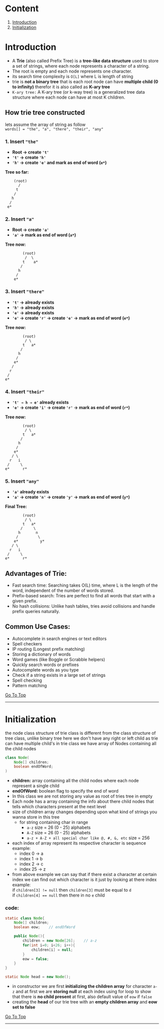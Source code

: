 # Content
1. [Introduction](#introduction)
2. [Initialization](#initialization)


# Introduction
- A **Trie** (also called Prefix Tree) is a **tree-like data structure** used to store a set of strings, where each node represents a character of a string.
- The root is empty and each node represents one character.
- its search time complexity is `O[L]` where L is length of string
- trie is **not a binary tree** that is each root node can have **multiple child (0 to infinity)** therefor it is also called as **K-ary tree**
- `K-ary tree:` A K-ary tree (or k-way tree) is a generalized tree data structure where each node can have at most K children.

## How trie tree constructed
lets assume the array of string as follow\
`words[] = "the", "a", "there", "their", "any"` 

### 1. Insert `"the"`
- **Root → create `'t'`**
- **`'t'` → create `'h'`**
- **`'h'` → create `'e'` and mark as end of word (`e*`)**

**Tree so far:**
```
    (root)
      /  
     t
    /
   h
  /
 e*
```

### 2. Insert `"a"`
- **Root → create `'a'`**
- **`'a'` → mark as end of word (`a*`)**

**Tree now:**
```
        (root)
         /  \ 
        t    a*
       /
      h
     /
    e*
```

### 3. Insert `"there"`
- **`'t'` → already exists**
- **`'h'` → already exists**
- **`'e'` → already exists**
- **`'e'` → create `'r'` → create `'e'` → mark as end of word (`e*`)**

**Tree now:**

```
        (root)
         / \ 
        t   a*
       /
      h
     /
    e*
   /
  r
 /
e* 
```


### 4. Insert `"their"`
- **`'t' → h → e'` already exists**
- **`'e'` → create `'i'` → create `'r'` → mark as end of word (`r*`)**

**Tree now:**

```
        (root)
         / \ 
        t   a*
       /
      h
     /
    e*
   / \
  r   i
 /     \
e*      r*
```


### 5. Insert `"any"`
- **`'a'` already exists**
- **`'a'` → create `'n'` → create `'y'` → mark as end of word (`y*`)**

**Final Tree:**
```
        (root)
         / \ 
        t   a*
       /     \
      h       n
     /         \ 
    e*          y*
   / \
  r   i
 /     \
e*      r*
```
##  Advantages of Trie:
- Fast search time: Searching takes O(L) time, where L is the length of the word, independent of the number of words stored.
- Prefix-based search: Tries are perfect to find all words that start with a given prefix.
- No hash collisions: Unlike hash tables, tries avoid collisions and handle prefix queries naturally.
##  Common Use Cases:
- Autocomplete in search engines or text editors
- Spell checkers
- IP routing (Longest prefix matching)
- Storing a dictionary of words
- Word games (like Boggle or Scrabble helpers)
- Quickly search words or prefixes
- Autocomplete words as you type
- Check if a string exists in a large set of strings
- Spell checking
- Pattern matching


[Go To Top](#content)

---


# Initialization

the node class structure of trie class is different from the class structure of tree class, unlike binary tree here we don't have any right or left child as trie can have multiple child's in trie class we have array of Nodes containing all the child nodes
```java
class Node(
    Node[] children;
    boolean endOfWord;
)
```
- **children:** array containing all the child nodes where each node represent a single child
- **endOfWord:** boolean flag to specify the end of word
- In this class we are not storing any value as root of tries tree in empty
- Each node has a array containing the info about there child nodes that tells which characters present at the next level 
- size of children array changes depending upon what kind of strings you wanna store in this tree
    - for string containing char in range
        - `a-z` size = 26 (0 - 25) alphabets
        - `A-Z` size = 26 (0 - 25) alphabets
        - `a-z + A-Z + all special char like @, #, &, etc` size = 256
- each index of array represent its respective character is sequence\
example:
    - index 0 -> a
    - index 1 -> b
    - index 2 -> c
    - index 25 -> z
- from above example we can say that if there exist a character at certain index we can find out which character is it just by looking at there index\
example:\
if `children[3] != null` then `children[3]` must be equal to `d`\
if `children[4] == null` then there in no `e` child

### code:

```java
static class Node{
    Node[] children;
    boolean eow;    // endOfWord

    public Node(){
        children = new Node[26];    // a-z
        for(int i=0; i<26; i++){
            children[i] = null;
        }
        eow = false;
    }
}

static Node head = new Node();
```
- in constructor we are first **initializing the children array** for character `a-z` and at first we are **storing null** at each index using for loop to show that there is **no child present** at first, also default value of `eow` if `false`
- creating the **head** of our trie tree with an **empty children array** and **eow set to false**


[Go To Top](#content)

---
